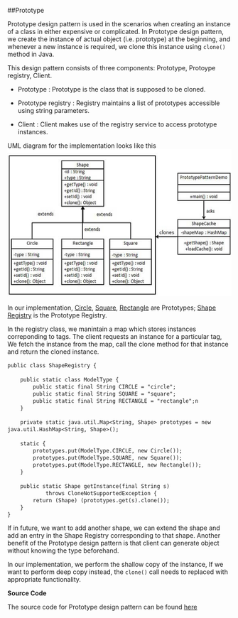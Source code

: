 ##Prototype

Prototype design pattern is used in the scenarios when creating an instance of a class in either expensive or complicated. In Prototype design pattern, we create the instance of actual object (i.e. prototype) at the beginning,  and whenever a new instance is required, we clone this instance using `clone()` method in Java. 

This design pattern consists of three components: Prototype, Protoype registry, Client.

* Prototype : Prototype is the class that is supposed to be cloned.

* Prototype registry : Registry maintains a list of prototypes accessible using string parameters.

* Client : Client makes use of the registry service to access prototype instances.

UML diagram for the implementation looks like this
![](https://github.com/joed7/Creational-design-patterns/blob/master/images/prototype_pattern_uml_diagram.jpg)

In our implementation, [Circle](https://github.com/joed7/Creational-design-patterns/blob/master/src/com/pattern/prototype/Circle.java), [Square](https://github.com/joed7/Creational-design-patterns/blob/master/src/com/pattern/prototype/Square.java), [Rectangle](https://github.com/joed7/Creational-design-patterns/blob/master/src/com/pattern/prototype/Rectangle.java) are Prototypes; [Shape Registry](https://github.com/joed7/Creational-design-patterns/blob/master/src/com/pattern/prototype/ShapeRegistry.java) is the Prototype Registry. 

In the registry class, we manintain a map which stores  instances correponding to tags. The client requests an instance for a particular tag, We fetch the instance from the map, call the clone method for that instance and return the cloned instance.

```
public class ShapeRegistry {
	
	public static class ModelType {
		public static final String CIRCLE = "circle";
		public static final String SQUARE = "square";
		public static final String RECTANGLE = "rectangle";n
	}

	private static java.util.Map<String, Shape> prototypes = new java.util.HashMap<String, Shape>();

	static {
		prototypes.put(ModelType.CIRCLE, new Circle());
		prototypes.put(ModelType.SQUARE, new Square());
		prototypes.put(ModelType.RECTANGLE, new Rectangle());
	}

	public static Shape getInstance(final String s)
			throws CloneNotSupportedException {
		return (Shape) (prototypes.get(s).clone());
	}
}
```

If in future, we want to add another shape, we can extend the shape and add an entry in the Shape Registry corresponding to that shape. Another benefit of the Prototype design pattern is that client can generate object without knowing the type beforehand.

In our implementation, we perform the shallow copy of the instance, If we want to perform deep copy instead, the `clone()` call needs to replaced with appropriate functionality. 

__Source Code__

The source code for Prototype design pattern can be found [here](https://github.com/joed7/Creational-design-patterns/tree/master/src/com/pattern/prototype)
